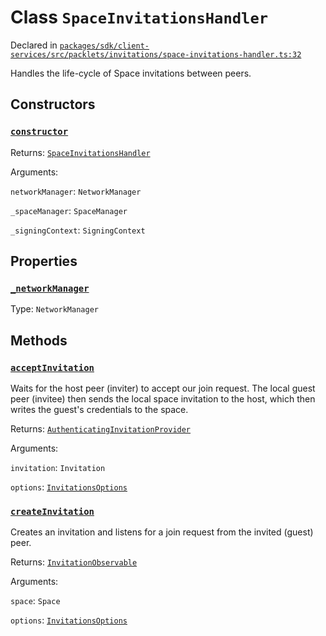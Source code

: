 # Class `SpaceInvitationsHandler`
Declared in [`packages/sdk/client-services/src/packlets/invitations/space-invitations-handler.ts:32`](https://github.com/dxos/protocols/blob/main/packages/sdk/client-services/src/packlets/invitations/space-invitations-handler.ts#L32)


Handles the life-cycle of Space invitations between peers.

## Constructors
### [`constructor`](https://github.com/dxos/protocols/blob/main/packages/sdk/client-services/src/packlets/invitations/space-invitations-handler.ts#L33)


Returns: [`SpaceInvitationsHandler`](/api/@dxos/client-services/classes/SpaceInvitationsHandler)

Arguments: 

`networkManager`: `NetworkManager`

`_spaceManager`: `SpaceManager`

`_signingContext`: `SigningContext`

## Properties
### [`_networkManager`](https://github.com/dxos/protocols/blob/main/packages/sdk/client-services/src/packlets/invitations/invitations-handler.ts#L54)
Type: `NetworkManager`

## Methods
### [`acceptInvitation`](https://github.com/dxos/protocols/blob/main/packages/sdk/client-services/src/packlets/invitations/space-invitations-handler.ts#L170)


Waits for the host peer (inviter) to accept our join request.
The local guest peer (invitee) then sends the local space invitation to the host,
which then writes the guest's credentials to the space.

Returns: [`AuthenticatingInvitationProvider`](/api/@dxos/client-services/classes/AuthenticatingInvitationProvider)

Arguments: 

`invitation`: `Invitation`

`options`: [`InvitationsOptions`](/api/@dxos/client-services/types/InvitationsOptions)
### [`createInvitation`](https://github.com/dxos/protocols/blob/main/packages/sdk/client-services/src/packlets/invitations/space-invitations-handler.ts#L44)


Creates an invitation and listens for a join request from the invited (guest) peer.

Returns: [`InvitationObservable`](/api/@dxos/client-services/interfaces/InvitationObservable)

Arguments: 

`space`: `Space`

`options`: [`InvitationsOptions`](/api/@dxos/client-services/types/InvitationsOptions)